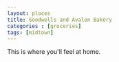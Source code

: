 ```yaml
---
layout: places
title: Goodwells and Avalon Bakery
categories : [groceries]
tags: [midtown]
---
```


<p>This is where you'll feel at home.</p>